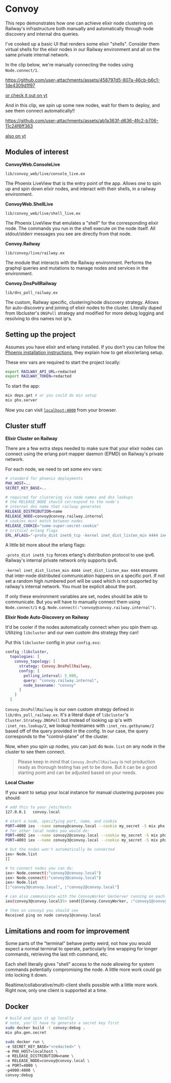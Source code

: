 # Convoy

This repo demonstrates how one can achieve elixir node clustering on Railway's infrastructure
both manually and automatically through node discovery and internal dns queries.

I've cooked up a basic UI that renders some elixir "shells". Consider them virtual shells
for the elixir nodes in our Railway environment and all on the same private internal network.

In the clip below, we're manually connecting the nodes using `Node.connect/1`.

https://github.com/user-attachments/assets/458797d5-807a-46cb-b6c1-1de4309d1f97

[or check it out on yt](https://youtu.be/JZABhEIZkko)

And in this clip, we spin up some new nodes, wait for them to deploy,
and see them connect automatically!!

https://github.com/user-attachments/assets/ab1a363f-d636-4fc2-b706-11c24f6ff363

[also on yt](https://youtu.be/JZABhEIZkko)

## Modules of interest

**ConvoyWeb.ConsoleLive**

`lib/convoy_web/live/console_live.ex`

The Phoenix LiveView that is the entry point of the app. Allows one
to spin up and spin down elixir nodes, and interact with their shells, in a railway environment.

**ConvoyWeb.ShellLive**

`lib/convoy_web/live/shell_live.ex`

The Phoenix LiveView that emulates a "shell" for the corresponding
elixir node. The commands you run in the shell execute on the
node itself. All stdout/stderr messages you see are directly from
that node.

**Convoy.Railway**

`lib/convoy/live/railway.ex`

The module that interacts with the Railway environment.
Performs the graphql queries and mutations to manage
nodes and services in the environment.

**Convoy.DnsPollRailway**

`lib/dns_poll_railway.ex`

The custom, Railway specific, clustering/node discovery
strategy. Allows for auto-discovery and joining of elixir nodes
to the cluster. Literally duped from libcluster's `DNSPoll` strategy
and modified for more debug logging and resolving to dns names not
ip's.

## Setting up the project

Assumes you have elixir and erlang installed. If you don't you can
follow the [Phoenix installation instructions](https://hexdocs.pm/phoenix/installation.html), they explain how to get elixir/erlang setup.

These env vars are required to start the project locally:

```bash
export RAILWAY_API_URL=redacted
export RAILWAY_TOKEN=redacted
```

To start the app:

```bash
mix deps.get # or you could do mix setup
mix phx.server
```

Now you can visit [`localhost:4000`](http://localhost:4000) from your browser.

## Cluster stuff

**Elixir Cluster on Railway**

There are a few extra steps needed to make sure that your elixir nodes can connect
using the erlang port mapper daemon (EPMD) on Railway's private network.

For each node, we need to set some env vars:

```bash
# standard for phoenix deployments
PHX_HOST=..
SECRET_KEY_BASE=..

# required for clustering via node names and dns lookups
# the RELEASE_NODE should correspond to the node's
# internal dns name that railway generates
RELEASE_DISTRIBUTION=name
RELEASE_NODE=convoy@convoy.railway.internal
# cookies must match between nodes
RELEASE_COOKIE="some-super-secret-cookie"
# critical erlang flags
ERL_AFLAGS="-proto_dist inet6_tcp -kernel inet_dist_listen_min 4444 inet_dist_listen_max 4444"
```

A little bit more about the erlang flags:

`-proto_dist inet6_tcp` forces erlang's distribution protocol to use ipv6. Railway's
internal private network only supports ipv6.

`-kernel inet_dist_listen_min 4444 inet_dist_listen_max 4444` ensures that inter-node distributed communication happens on a specific port. If not set a random high numbered port will be used which is not supported by railway's internal network. You must be explicit about the port.

If only these environment variables are set, nodes should be able to communicate. But you will have to manually connect them using `Node.connect/1` e.g. `Node.connect(:"convoy@convoy.railway.internal")`.

**Elixir Node Auto-Discovery on Railway**

It'd be cooler if the nodes automatically connect when you spin them up. Utilizing `libcluster` and our own custom dns strategy they can!

Put this `libcluster` config in your `config.exs`:

```elixir
config :libcluster,
  topologies: [
    convoy_topology: [
      strategy: Convoy.DnsPollRailway,
      config: [
        polling_interval: 5_000,
        query: "convoy.railway.internal",
        node_basename: "convoy"
      ]
    ]
  ]
```

`Convoy.DnsPollRailway` is our own custom strategy defined in `lib/dns_poll_railway.ex`.
It's a literal dupe of `libcluster`'s `Cluster.Strategy.DNSPoll` but instead of looking up ip's with `:inet_res.lookup/2`, we lookup hostnames with `:inet_res.getbyname/2` based off of the query provided in the config. In our case, the query corresponds to the "control-plane" of the cluster.

Now, when you spin up nodes, you can just do `Node.list` on any node in the cluster to see them connect.

> Please keep in mind that `Convoy.DnsPollRailway` is not production ready as thorough testing has yet to be done. But it can be a good starting point and can be adjusted based on your needs.

**Local Cluster**

If you want to setup your local instance for manual clustering purposes you should:

```bash
# add this to your /etc/hosts
127.0.0.1   convoy.local

# start a node, specifying port, name, and cookie
PORT=4000 iex --name convoy@convoy.local --cookie my_secret -S mix phx.server
# for other local nodes you would do:
PORT=4002 iex --name convoy2@convoy.local --cookie my_secret -S mix phx.server
PORT=4003 iex --name convoy3@convoy.local --cookie my_secret -S mix phx.server

# but the nodes won't automatically be connected
iex> Node.list
[]

# to connect nodes you can do:
iex> Node.connect(:"convoy2@convoy.local")
iex> Node.connect(:"convoy3@convoy.local")
iex> Node.list
[:"convoy3@convoy.local", :"convoy2@convoy.local"]

# can also communicate with the ConvoyWorker GenServer running on each node
iex(convoy3@convoy.local)5> send({Convoy.ConvoyWorker, :"convoy1@convoy.local"}, :ping)

# then on convoy1 you should see
Received ping on node convoy1@convoy.local
```

## Limitations and room for improvement

Some parts of the "terminal" behave pretty weird, not how you would expect
a normal terminal to operate, particularly line wrapping for longer commands,
retrieving the last nth command, etc.

Each shell literally gives "shell" access to the node allowing for
system commands potentially compromising the node. A little more work
could go into locking it down.

Realtime/collaborative/multi-client shells possible with a little more work. Right now, only
one client is supported at a time.

## Docker

```bash
# build and spin it up locally
# note, you'll have to generate a secret key first
sudo docker build -t convoy:debug .
mix phx.gen.secret

sudo docker run \
-e SECRET_KEY_BASE="<redacted>" \
-e PHX_HOST=localhost \
-e RELEASE_DISTRIBUTION=name \
-e RELEASE_NODE=convoy@convoy.local \
-e PORT=4000 \
-p4000:4000 \
convoy:debug
```
